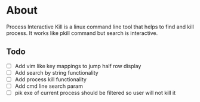 # About

Process Interactive Kill is a linux command line tool that helps to find and kill process.
It works like pkill command but search is interactive.

## Todo

- [ ] Add vim like key mappings to jump half row display
- [ ] Add search by string functionality
- [ ] Add process kill functionality
- [ ] Add cmd line search param
- [ ] pik exe of current process should be filtered so user will not kill it
